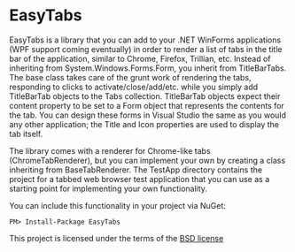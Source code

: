EasyTabs
========

EasyTabs is a library that you can add to your .NET WinForms applications (WPF support coming eventually) in order to render a list of tabs in the title bar of the application, similar to Chrome, Firefox, Trillian, etc.  Instead of inheriting from System.Windows.Forms.Form, you inherit from TitleBarTabs.  The base class takes care of the grunt work of rendering the tabs, responding to clicks to activate/close/add/etc. while you simply add TitleBarTab objects to the Tabs collection.  TitleBarTab objects expect their content property to be set to a Form object that represents the contents for the tab.  You can design these forms in Visual Studio the same as you would any other application; the Title and Icon properties are used to display the tab itself.

The library comes with a renderer for Chrome-like tabs (ChromeTabRenderer), but you can implement your own by creating a class inheriting from BaseTabRenderer.  The TestApp directory contains the project for a tabbed web browser test application that you can use as a starting point for implementing your own functionality.

You can include this functionality in your project via NuGet:

    PM> Install-Package EasyTabs

This project is licensed under the terms of the [BSD license](BSD.txt)